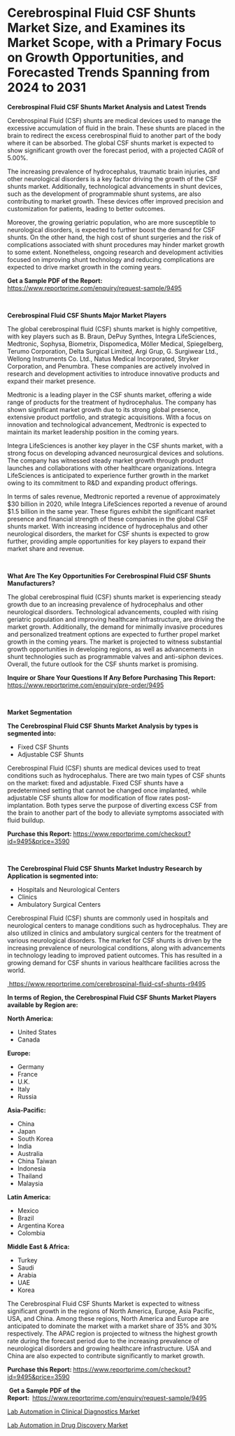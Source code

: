 <p><h1>Cerebrospinal Fluid CSF Shunts Market Size, and Examines its Market Scope, with a Primary Focus on Growth Opportunities, and Forecasted Trends Spanning from 2024 to 2031</h1></p><p><strong>Cerebrospinal Fluid CSF Shunts Market Analysis and Latest Trends</strong></p>
<p><p>Cerebrospinal Fluid (CSF) shunts are medical devices used to manage the excessive accumulation of fluid in the brain. These shunts are placed in the brain to redirect the excess cerebrospinal fluid to another part of the body where it can be absorbed. The global CSF shunts market is expected to show significant growth over the forecast period, with a projected CAGR of 5.00%.</p><p>The increasing prevalence of hydrocephalus, traumatic brain injuries, and other neurological disorders is a key factor driving the growth of the CSF shunts market. Additionally, technological advancements in shunt devices, such as the development of programmable shunt systems, are also contributing to market growth. These devices offer improved precision and customization for patients, leading to better outcomes.</p><p>Moreover, the growing geriatric population, who are more susceptible to neurological disorders, is expected to further boost the demand for CSF shunts. On the other hand, the high cost of shunt surgeries and the risk of complications associated with shunt procedures may hinder market growth to some extent. Nonetheless, ongoing research and development activities focused on improving shunt technology and reducing complications are expected to drive market growth in the coming years.</p></p>
<p><strong>Get a Sample PDF of the Report:&nbsp;</strong> <a href="https://www.reportprime.com/enquiry/request-sample/9495">https://www.reportprime.com/enquiry/request-sample/9495</a></p>
<p>&nbsp;</p>
<p><strong>Cerebrospinal Fluid CSF Shunts Major Market Players</strong></p>
<p><p>The global cerebrospinal fluid (CSF) shunts market is highly competitive, with key players such as B. Braun, DePuy Synthes, Integra LifeSciences, Medtronic, Sophysa, Biometrix, Dispomedica, Möller Medical, Spiegelberg, Terumo Corporation, Delta Surgical Limited, Argi Grup, G. Surgiwear Ltd., Wellong Instruments Co. Ltd., Natus Medical Incorporated, Stryker Corporation, and Penumbra. These companies are actively involved in research and development activities to introduce innovative products and expand their market presence.</p><p>Medtronic is a leading player in the CSF shunts market, offering a wide range of products for the treatment of hydrocephalus. The company has shown significant market growth due to its strong global presence, extensive product portfolio, and strategic acquisitions. With a focus on innovation and technological advancement, Medtronic is expected to maintain its market leadership position in the coming years.</p><p>Integra LifeSciences is another key player in the CSF shunts market, with a strong focus on developing advanced neurosurgical devices and solutions. The company has witnessed steady market growth through product launches and collaborations with other healthcare organizations. Integra LifeSciences is anticipated to experience further growth in the market owing to its commitment to R&D and expanding product offerings.</p><p>In terms of sales revenue, Medtronic reported a revenue of approximately $30 billion in 2020, while Integra LifeSciences reported a revenue of around $1.5 billion in the same year. These figures exhibit the significant market presence and financial strength of these companies in the global CSF shunts market. With increasing incidence of hydrocephalus and other neurological disorders, the market for CSF shunts is expected to grow further, providing ample opportunities for key players to expand their market share and revenue.</p></p>
<p>&nbsp;</p>
<p><strong>What Are The Key Opportunities For Cerebrospinal Fluid CSF Shunts Manufacturers?</strong></p>
<p><p>The global cerebrospinal fluid (CSF) shunts market is experiencing steady growth due to an increasing prevalence of hydrocephalus and other neurological disorders. Technological advancements, coupled with rising geriatric population and improving healthcare infrastructure, are driving the market growth. Additionally, the demand for minimally invasive procedures and personalized treatment options are expected to further propel market growth in the coming years. The market is projected to witness substantial growth opportunities in developing regions, as well as advancements in shunt technologies such as programmable valves and anti-siphon devices. Overall, the future outlook for the CSF shunts market is promising.</p></p>
<p><strong>Inquire or Share Your Questions If Any Before Purchasing This Report:</strong> <a href="https://www.reportprime.com/enquiry/pre-order/9495">https://www.reportprime.com/enquiry/pre-order/9495</a></p>
<p>&nbsp;</p>
<p><strong>Market Segmentation</strong></p>
<p><strong>The Cerebrospinal Fluid CSF Shunts Market Analysis by types is segmented into:</strong></p>
<p><ul><li>Fixed CSF Shunts</li><li>Adjustable CSF Shunts</li></ul></p>
<p><p>Cerebrospinal Fluid (CSF) shunts are medical devices used to treat conditions such as hydrocephalus. There are two main types of CSF shunts on the market: fixed and adjustable. Fixed CSF shunts have a predetermined setting that cannot be changed once implanted, while adjustable CSF shunts allow for modification of flow rates post-implantation. Both types serve the purpose of diverting excess CSF from the brain to another part of the body to alleviate symptoms associated with fluid buildup.</p></p>
<p><strong>Purchase this Report:&nbsp;</strong><a href="https://www.reportprime.com/checkout?id=9495&price=3590">https://www.reportprime.com/checkout?id=9495&price=3590</a></p>
<p>&nbsp;</p>
<p><strong>The Cerebrospinal Fluid CSF Shunts Market Industry Research by Application is segmented into:</strong></p>
<p><ul><li>Hospitals and Neurological Centers</li><li>Clinics</li><li>Ambulatory Surgical Centers</li></ul></p>
<p><p>Cerebrospinal Fluid (CSF) shunts are commonly used in hospitals and neurological centers to manage conditions such as hydrocephalus. They are also utilized in clinics and ambulatory surgical centers for the treatment of various neurological disorders. The market for CSF shunts is driven by the increasing prevalence of neurological conditions, along with advancements in technology leading to improved patient outcomes. This has resulted in a growing demand for CSF shunts in various healthcare facilities across the world.</p></p>
<p><a href="https://www.reportprime.com/cerebrospinal-fluid-csf-shunts-r9495">&nbsp;https://www.reportprime.com/cerebrospinal-fluid-csf-shunts-r9495</a></p>
<p><strong>In terms of Region, the Cerebrospinal Fluid CSF Shunts Market Players available by Region are:</strong></p>
<p>
    <p> <strong> North America: </strong>
        <ul>
            <li>United States</li>
            <li>Canada</li>
        </ul>
        </p> 
    <p> <strong> Europe: </strong>
        <ul>
            <li>Germany</li>
            <li>France</li>
            <li>U.K.</li>
            <li>Italy</li>
            <li>Russia</li>
        </ul>
        </p> 
    <p> <strong> Asia-Pacific: </strong>
        <ul>
            <li>China</li>
            <li>Japan</li>
            <li>South Korea</li>
            <li>India</li>
            <li>Australia</li>
            <li>China Taiwan</li>
            <li>Indonesia</li>
            <li>Thailand</li>
            <li>Malaysia</li>
        </ul>
        </p> 
    <p> <strong> Latin America: </strong>
        <ul>
            <li>Mexico</li>
            <li>Brazil</li>
            <li>Argentina Korea</li>
            <li>Colombia</li>
        </ul>
        </p> 
    <p> <strong> Middle East & Africa: </strong>
        <ul>
            <li>Turkey</li>
            <li>Saudi</li>
            <li>Arabia</li>
            <li>UAE</li>
            <li>Korea</li>
        </ul>
    </p>
    </p>
<p><p>The Cerebrospinal Fluid CSF Shunts Market is expected to witness significant growth in the regions of North America, Europe, Asia Pacific, USA, and China. Among these regions, North America and Europe are anticipated to dominate the market with a market share of 35% and 30% respectively. The APAC region is projected to witness the highest growth rate during the forecast period due to the increasing prevalence of neurological disorders and growing healthcare infrastructure. USA and China are also expected to contribute significantly to market growth.</p></p>
<p><strong>Purchase this Report: </strong><a href="https://www.reportprime.com/checkout?id=9495&price=3590">https://www.reportprime.com/checkout?id=9495&price=3590</a></p>
<p>&nbsp;<strong>Get a Sample PDF of the Report:&nbsp;&nbsp;</strong><a href="https://www.reportprime.com/enquiry/request-sample/9495">https://www.reportprime.com/enquiry/request-sample/9495</a></p>
<p><strong></strong></p>
<p><p><a href="https://github.com/nicholepatriciadoylenwnrjr0/Market-Research-Report-List-2/blob/main/lab-automation-in-clinical-diagnostics-market.md">Lab Automation in Clinical Diagnostics Market</a></p><p><a href="https://github.com/gamblestampleyjenny50m5sl6/Market-Research-Report-List-2/blob/main/lab-automation-in-drug-discovery-market.md">Lab Automation in Drug Discovery Market</a></p></p>